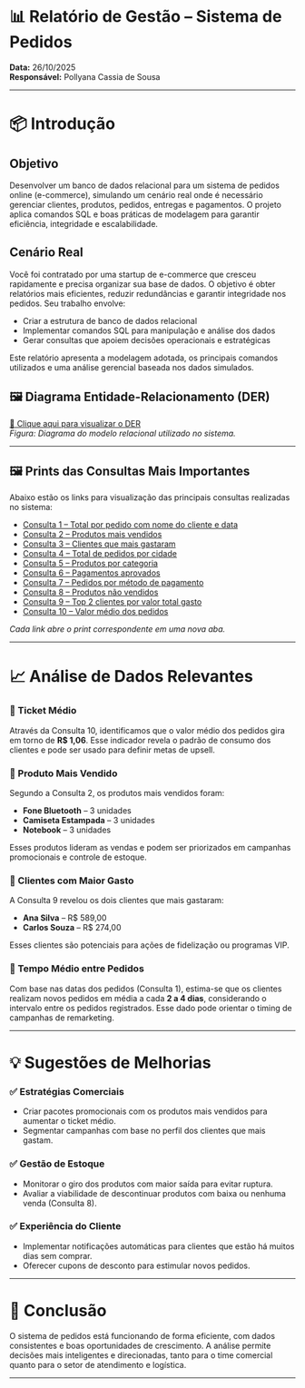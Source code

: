# 📊 Relatório de Gestão – Sistema de Pedidos

**Data:** 26/10/2025  
**Responsável:** Pollyana Cassia de Sousa 

---
# 📦 Introdução

## Objetivo

Desenvolver um banco de dados relacional para um sistema de pedidos online (e-commerce), simulando um cenário real onde é necessário gerenciar clientes, produtos, pedidos, entregas e pagamentos. O projeto aplica comandos SQL e boas práticas de modelagem para garantir eficiência, integridade e escalabilidade.

## Cenário Real

Você foi contratado por uma startup de e-commerce que cresceu rapidamente e precisa organizar sua base de dados. O objetivo é obter relatórios mais eficientes, reduzir redundâncias e garantir integridade nos pedidos. Seu trabalho envolve:

- Criar a estrutura de banco de dados relacional
- Implementar comandos SQL para manipulação e análise dos dados
- Gerar consultas que apoiem decisões operacionais e estratégicas

Este relatório apresenta a modelagem adotada, os principais comandos utilizados e uma análise gerencial baseada nos dados simulados.


## 🖼️ Diagrama Entidade-Relacionamento (DER)

[🔗 Clique aqui para visualizar o DER](BD/img/der.png)  
*Figura: Diagrama do modelo relacional utilizado no sistema.*

---

## 🖼️ Prints das Consultas Mais Importantes

Abaixo estão os links para visualização das principais consultas realizadas no sistema:

- [Consulta 1 – Total por pedido com nome do cliente e data](BD/img/consulta1.png)
- [Consulta 2 – Produtos mais vendidos](BD/img/consulta2.png)
- [Consulta 3 – Clientes que mais gastaram](BD/img/consulta3.png)
- [Consulta 4 – Total de pedidos por cidade](BD/img/consulta4.png)
- [Consulta 5 – Produtos por categoria](BD/img/consulta5.png)
- [Consulta 6 – Pagamentos aprovados](BD/img/consulta6.png)
- [Consulta 7 – Pedidos por método de pagamento](BD/img/consulta7.png)
- [Consulta 8 – Produtos não vendidos](BD/img/consulta8.png)
- [Consulta 9 – Top 2 clientes por valor total gasto](BD/img/consulta9.png)
- [Consulta 10 – Valor médio dos pedidos](BD/img/consulta10.png)

*Cada link abre o print correspondente em uma nova aba.*

---

# 📈 Análise de Dados Relevantes

### 🔹 Ticket Médio
Através da Consulta 10, identificamos que o valor médio dos pedidos gira em torno de **R$ 1,06**. Esse indicador revela o padrão de consumo dos clientes e pode ser usado para definir metas de upsell.

### 🔹 Produto Mais Vendido
Segundo a Consulta 2, os produtos mais vendidos foram:

- **Fone Bluetooth** – 3 unidades  
- **Camiseta Estampada** – 3 unidades  
- **Notebook** – 3 unidades

Esses produtos lideram as vendas e podem ser priorizados em campanhas promocionais e controle de estoque.

### 🔹 Clientes com Maior Gasto
A Consulta 9 revelou os dois clientes que mais gastaram:

- **Ana Silva** – R$ 589,00  
- **Carlos Souza** – R$ 274,00

Esses clientes são potenciais para ações de fidelização ou programas VIP.

### 🔹 Tempo Médio entre Pedidos
Com base nas datas dos pedidos (Consulta 1), estima-se que os clientes realizam novos pedidos em média a cada **2 a 4 dias**, considerando o intervalo entre os pedidos registrados. Esse dado pode orientar o timing de campanhas de remarketing.

---

# 💡 Sugestões de Melhorias

### ✅ Estratégias Comerciais
- Criar pacotes promocionais com os produtos mais vendidos para aumentar o ticket médio.
- Segmentar campanhas com base no perfil dos clientes que mais gastam.

### ✅ Gestão de Estoque
- Monitorar o giro dos produtos com maior saída para evitar ruptura.
- Avaliar a viabilidade de descontinuar produtos com baixa ou nenhuma venda (Consulta 8).

### ✅ Experiência do Cliente
- Implementar notificações automáticas para clientes que estão há muitos dias sem comprar.
- Oferecer cupons de desconto para estimular novos pedidos.

---

# 📌 Conclusão

O sistema de pedidos está funcionando de forma eficiente, com dados consistentes e boas oportunidades de crescimento. A análise permite decisões mais inteligentes e direcionadas, tanto para o time comercial quanto para o setor de atendimento e logística.

---